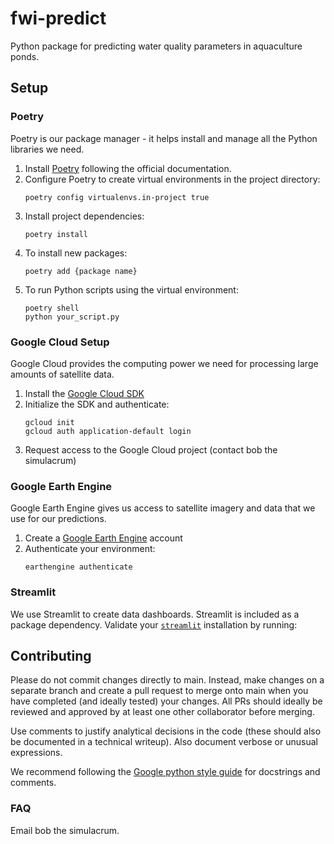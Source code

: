 # fwi-predict

Python package for predicting water quality parameters in aquaculture ponds.

## Setup

### Poetry
Poetry is our package manager - it helps install and manage all the Python libraries we need.

1. Install [Poetry](https://python-poetry.org/docs/#installation) following the official documentation.
2. Configure Poetry to create virtual environments in the project directory:
   ```
   poetry config virtualenvs.in-project true
   ```
3. Install project dependencies:
   ```
   poetry install
   ```
4. To install new packages:
   ```
   poetry add {package name}
   ```
4. To run Python scripts using the virtual environment:
   ```
   poetry shell
   python your_script.py
   ```

### Google Cloud Setup
Google Cloud provides the computing power we need for processing large amounts of satellite data.

1. Install the [Google Cloud SDK](https://cloud.google.com/sdk/docs/install)
2. Initialize the SDK and authenticate:
   ```
   gcloud init
   gcloud auth application-default login
   ```
3. Request access to the Google Cloud project (contact bob the simulacrum)

### Google Earth Engine
Google Earth Engine gives us access to satellite imagery and data that we use for our predictions.

1. Create a [Google Earth Engine](https://earthengine.google.com/) account
2. Authenticate your environment:
   ```
   earthengine authenticate
   ```

### Streamlit
We use Streamlit to create data dashboards. Streamlit is included as a package dependency. Validate your [`streamlit`](https://streamlit.io/) installation by running:


## Contributing
Please do not commit changes directly to main. Instead, make changes on a separate branch and create a pull request to merge onto main when you have completed (and ideally tested) your changes. All PRs should ideally be reviewed and approved by at least one other collaborator before merging.

Use comments to justify analytical decisions in the code (these should also be documented in a technical writeup). Also document verbose or unusual expressions.

We recommend following the [Google python style guide](https://google.github.io/styleguide/pyguide.html#38-comments-and-docstrings) for docstrings and comments.

### FAQ
Email bob the simulacrum.
